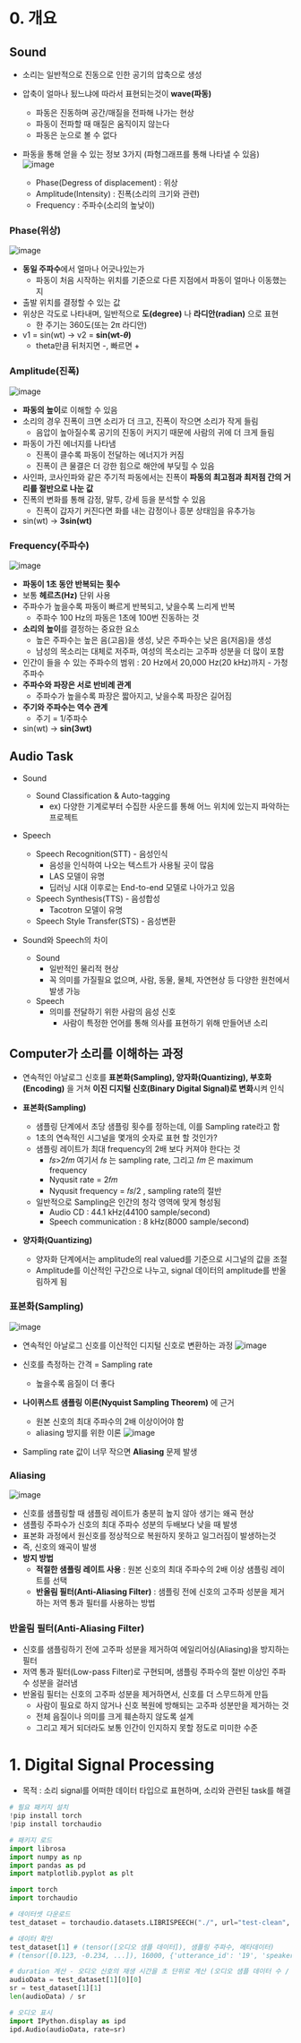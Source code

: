 # 0. 개요
## Sound
- 소리는 일반적으로 진동으로 인한 공기의 압축으로 생성
- 압축이 얼마나 됬느냐에 따라서 표현되는것이 **wave(파동)**
  - 파동은 진동하며 공간/매질을 전파해 나가는 현상
  - 파동이 전파할 때 매질은 움직이지 않는다
  - 파동은 눈으로 볼 수 없다
- 파동을 통해 얻을 수 있는 정보 3가지 (파형그래프를 통해 나타낼 수 있음)
  ![image](https://github.com/user-attachments/assets/b3967b6a-b9b2-4321-babf-b9f2c815d24a)

  - Phase(Degress of displacement) : 위상
  - Amplitude(Intensity) : 진폭(소리의 크기와 관련)
  - Frequency : 주파수(소리의 높낮이)

### Phase(위상)
![image](https://github.com/user-attachments/assets/3171f171-a058-4837-aa31-d7798f39235a)

- **동일 주파수**에서 얼마나 어긋나있는가
  - 파동이 처음 시작하는 위치를 기준으로 다른 지점에서 파동이 얼마나 이동했는지 
- 출발 위치를 결정할 수 있는 값
- 위상은 각도로 나타내며, 일반적으로 **도(degree)** 나 **라디안(radian)** 으로 표현
  - 한 주기는 360도(또는 2π 라디안) 
- v1 = sin(wt) -> v2 = **sin(wt-$\theta$)**
  - theta만큼 뒤처지면 -, 빠르면 + 

### Amplitude(진폭)
![image](https://github.com/user-attachments/assets/f861c9a7-1530-4647-949f-6387e45c5bc9)

- **파동의 높이**로 이해할 수 있음
- 소리의 경우 진폭이 크면 소리가 더 크고, 진폭이 작으면 소리가 작게 들림
  - 음압이 높아질수록 공기의 진동이 커지기 때문에 사람의 귀에 더 크게 들림
- 파동이 가진 에너지를 나타냄
  - 진폭이 클수록 파동이 전달하는 에너지가 커짐
  - 진폭이 큰 물결은 더 강한 힘으로 해안에 부딪힐 수 있음
- 사인파, 코사인파와 같은 주기적 파동에서는 진폭이 **파동의 최고점과 최저점 간의 거리를 절반으로 나눈 값**
- 진폭의 변화를 통해 감정, 말투, 강세 등을 분석할 수 있음
  - 진폭이 갑자기 커진다면 화를 내는 감정이나 흥분 상태임을 유추가능
- sin(wt) -> **3sin(wt)**

### Frequency(주파수)
![image](https://github.com/user-attachments/assets/079ae6ad-759a-453a-8af8-57456be5c2ea)

- **파동이 1초 동안 반복되는 횟수**
- 보통 **헤르츠(Hz)** 단위 사용
- 주파수가 높을수록 파동이 빠르게 반복되고, 낮을수록 느리게 반복
  - 주파수 100 Hz의 파동은 1초에 100번 진동하는 것
- **소리의 높이**를 결정하는 중요한 요소
  - 높은 주파수는 높은 음(고음)을 생성, 낮은 주파수는 낮은 음(저음)을 생성
  - 남성의 목소리는 대체로 저주파, 여성의 목소리는 고주파 성분을 더 많이 포함
- 인간이 들을 수 있는 주파수의 범위 : 20 Hz에서 20,000 Hz(20 kHz)까지 - 가청 주파수
- **주파수와 파장은 서로 반비례 관계**
  - 주파수가 높을수록 파장은 짧아지고, 낮을수록 파장은 길어짐
- **주기와 주파수는 역수 관계**
  - 주기 = 1/주파수 
- sin(wt) -> **sin(3wt)**

## Audio Task
- Sound
  - Sound Classification & Auto-tagging
    - ex) 다양한 기계로부터 수집한 사운드를 통해 어느 위치에 있는지 파악하는 프로젝트 
- Speech
  - Speech Recognition(STT) - 음성인식
    - 음성을 인식하여 나오는 텍스트가 사용될 곳이 많음
    - LAS 모델이 유명
    - 딥러닝 시대 이후로는 End-to-end 모델로 나아가고 있음
  - Speech Synthesis(TTS) - 음성합성
    - Tacotron 모델이 유명 
  - Speech Style Transfer(STS) - 음성변환

- Sound와 Speech의 차이
  - Sound
    - 일반적인 물리적 현상
    - 꼭 의미를 가질필요 없으며, 사람, 동물, 물체, 자연현상 등 다양한 원천에서 발생 가능
  - Speech
    - 의미를 전달하기 위한 사람의 음성 신호
      - 사람이 특정한 언어를 통해 의사를 표현하기 위해 만들어낸 소리    


## Computer가 소리를 이해하는 과정
- 연속적인 아날로그 신호를 **표본화(Sampling), 양자화(Quantizing), 부호화(Encoding)** 을 거쳐 **이진 디지털 신호(Binary Digital Signal)로 변화**시켜 인식

- **표본화(Sampling)**
  - 샘플링 단계에서 초당 샘플링 횟수를 정하는데, 이를 Sampling rate라고 함
  - 1초의 연속적인 시그널을 몇개의 숫자로 표현 할 것인가?
  - 샘플링 레이트가 최대 frequency의 2배 보다 커져야 한다는 것
    - 𝑓𝑠>2𝑓𝑚  여기서  𝑓𝑠 는 sampling rate, 그리고  𝑓𝑚 은 maximum frequency
    - Nyqusit rate = 2𝑓𝑚
    - Nyqusit frequency =  𝑓𝑠/2 , sampling rate의 절반
  - 일반적으로 Sampling은 인간의 청각 영역에 맞게 형성됨
    - Audio CD : 44.1 kHz(44100 sample/second)
    - Speech communication : 8 kHz(8000 sample/second)  
- **양자화(Quantizing)**
  - 양자화 단계에서는 amplitude의 real valued를 기준으로 시그널의 값을 조절
  - Amplitude를 이산적인 구간으로 나누고, signal 데이터의 amplitude를 반올림하게 됨

### 표본화(Sampling)
![image](https://github.com/user-attachments/assets/4fcd0f46-e926-475a-9eb5-1004ff34efba)

- 연속적인 아날로그 신호를 이산적인 디지털 신호로 변환하는 과정
![image](https://github.com/user-attachments/assets/76d19ec2-6968-41a1-8795-5f0385e158db)

- 신호를 측정하는 간격 = Sampling rate
  - 높을수록 음질이 더 좋다
- **나이퀴스트 샘플링 이론(Nyquist Sampling Theorem)** 에 근거
  - 원본 신호의 최대 주파수의 2배 이상이어야 함
  - aliasing 방지를 위한 이론
![image](https://github.com/user-attachments/assets/b46a981d-92ef-4a3e-bc86-87835a1851e0)
- Sampling rate 값이 너무 작으면 **Aliasing** 문제 발생

### Aliasing
![image](https://github.com/user-attachments/assets/47ae2458-c91a-4bb6-882c-e2bb6d43072c)

- 신호를 샘플링할 때 샘플링 레이트가 충분히 높지 않아 생기는 왜곡 현상
- 샘플링 주파수가 신호의 최대 주파수 성분의 두배보다 낮을 때 발생
- 표본화 과정에서 원신호를 정상적으로 복원하지 못하고 일그러짐이 발생하는것
- 즉, 신호의 왜곡이 발생
- **방지 방법**  
  - **적절한 샘플링 레이트 사용** : 원본 신호의 최대 주파수의 2배 이상 샘플링 레이트를 선택
  - **반올림 필터(Anti-Aliasing Filter)** : 샘플링 전에 신호의 고주파 성분을 제거하는 저역 통과 필터를 사용하는 방법

### 반올림 필터(Anti-Aliasing Filter)
- 신호를 샘플링하기 전에 고주파 성분을 제거하여 에일리어싱(Aliasing)을 방지하는 필터
- 저역 통과 필터(Low-pass Filter)로 구현되며, 샘플링 주파수의 절반 이상인 주파수 성분을 걸러냄
- 반올림 필터는 신호의 고주파 성분을 제거하면서, 신호를 더 스무드하게 만듬
  - 사람이 필요로 하지 않거나 신호 복원에 방해되는 고주파 성분만을 제거하는 것
  - 전체 음질이나 의미를 크게 훼손하지 않도록 설계
  - 그리고 제거 되더라도 보통 인간이 인지하지 못할 정도로 미미한 수준 


# 1. Digital Signal Processing
- 목적 : 소리 signal를 어떠한 데이터 타입으로 표현하며, 소리와 관련된 task를 해결
```py
# 필요 패키지 설치
!pip install torch
!pip install torchaudio

# 패키지 로드
import librosa
import numpy as np
import pandas as pd
import matplotlib.pyplot as plt

import torch
import torchaudio

# 데이터셋 다운로드
test_dataset = torchaudio.datasets.LIBRISPEECH("./", url="test-clean", download=True)

# 데이터 확인
test_dataset[1] # (tensor([오디오 샘플 데이터]), 샘플링 주파수, 메타데이터)
# (tensor([0.123, -0.234, ...]), 16000, {'utterance_id': '19', 'speaker_id': '103', 'chapter_id': '5', 'transcription': 'Hello, world!', 'original_text': 'Hello, world!'})

# duration 계산 - 오디오 신호의 재생 시간을 초 단위로 계산 (오디오 샘플 데이터 수 / sampling rate)
audioData = test_dataset[1][0][0]
sr = test_dataset[1][1]
len(audioData) / sr

# 오디오 표시
import IPython.display as ipd
ipd.Audio(audioData, rate=sr)
```
